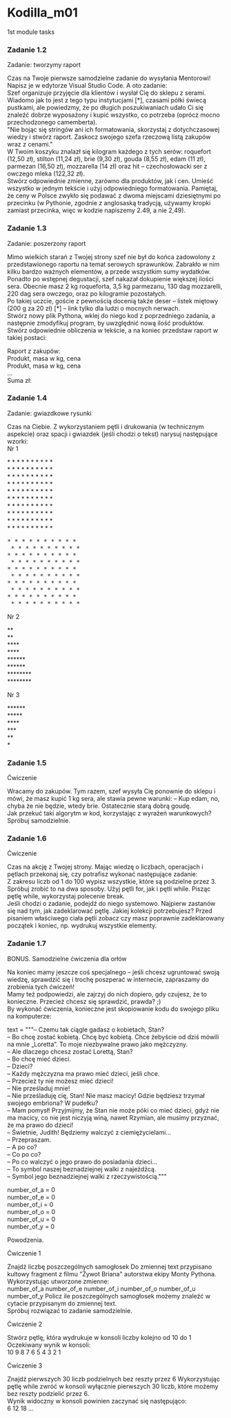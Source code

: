 # Kodilla_m01
1st module tasks

### Zadanie 1.2
Zadanie: tworzymy raport

Czas na Twoje pierwsze samodzielne zadanie do wysyłania Mentorowi!<br>
Napisz je w edytorze Visual Studio Code. A oto zadanie:<br>
Szef organizuje przyjęcie dla klientów i wysłał Cię do sklepu z serami. Wiadomo jak to jest z tego typu instytucjami [*], czasami półki świecą pustkami, ale powiedzmy, że po długich poszukiwaniach udało Ci się znaleźć dobrze wyposażony i kupić wszystko, co potrzeba (oprócz mocno przechodzonego camemberta).<br>
"Nie bojąc się stringów ani ich formatowania, skorzystaj z dotychczasowej wiedzy i stwórz raport. Zaskocz swojego szefa rzeczową listą zakupów wraz z cenami."<br>
W Twoim koszyku znalazł się kilogram każdego z tych serów: roquefort (12,50 zł), stilton (11,24 zł), brie (9,30 zł), gouda (8,55 zł), edam (11 zł), parmezan (16,50 zł), mozzarella (14 zł) oraz hit – czechosłowacki ser z owczego mleka (122,32 zł).<br>
Stwórz odpowiednie zmienne, zarówno dla produktów, jak i cen. Umieść wszystko w jednym tekście i użyj odpowiedniego formatowania. Pamiętaj, że ceny w Polsce zwykło się podawać z dwoma miejscami dziesiętnymi po przecinku (w Pythonie, zgodnie z anglosaską tradycją, używamy kropki zamiast przecinka, więc w kodzie napiszemy 2.49, a nie 2,49).



### Zadanie 1.3
Zadanie: poszerzony raport

Mimo wielkich starań z Twojej strony szef nie był do końca zadowolony z przedstawionego raportu na temat serowych sprawunków. Zabrakło w nim kilku bardzo ważnych elementów, a przede wszystkim sumy wydatków.<br>
Ponadto po wstępnej degustacji, szef nakazał dokupienie większej ilości sera. Obecnie masz 2 kg roqueforta, 3,5 kg parmezanu, 130 dag mozzarelli, 220 dag sera owczego, oraz po kilogramie pozostałych.<br>
Po takiej uczcie, goście z pewnością docenią także deser – listek miętowy (200 g za 20 zł) [*] – link tylko dla ludzi o mocnych nerwach.<br>
Stwórz nowy plik Pythona, wklej do niego kod z poprzedniego zadania, a następnie zmodyfikuj program, by uwzględnić nową ilość produktów. Stwórz odpowiednie obliczenia w tekście, a na koniec przedstaw raport w takiej postaci:<br>

Raport z zakupów:<br>
Produkt, masa w kg, cena<br>
Produkt, masa w kg, cena<br>
...<br>
Suma zł:



### Zadanie 1.4
Zadanie: gwiazdkowe rysunki

Czas na Ciebie. Z wykorzystaniem pętli i drukowania (w technicznym aspekcie) oraz spacji i gwiazdek (jeśli chodzi o tekst) narysuj następujące wzorki:<br>
Nr 1

\* \* \* \* \* \* \* \* \* \*<br>
 \* \* \* \* \* \* \* \* \* \*<br>
\* \* \* \* \* \* \* \* \* \*<br>
 \* \* \* \* \* \* \* \* \* \*<br>
\* \* \* \* \* \* \* \* \* \*<br>
 \* \* \* \* \* \* \* \* \* \*<br>
\* \* \* \* \* \* \* \* \* \*<br>
 \* \* \* \* \* \* \* \* \* \*<br>
\* \* \* \* \* \* \* \* \* \*<br>
 \* \* \* \* \* \* \* \* \* \*<br>

<pre>
* * * * * * * * * *
 * * * * * * * * * *
* * * * * * * * * *
 * * * * * * * * * *
* * * * * * * * * *
 * * * * * * * * * *
* * * * * * * * * *
 * * * * * * * * * *
* * * * * * * * * *
 * * * * * * * * * *
</pre>

Nr 2

\*\*<br>
\*\*<br>
\*\*\*\*<br>
\*\*\*\*<br>
\*\*\*\*\*\*<br>
\*\*\*\*\*\*<br>
\*\*\*\*\*\*\*\*<br>
\*\*\*\*\*\*\*\*<br>

Nr 3

\*\*\*\*\*\*<br>
\*\*\*\*\*<br>
\*\*\*\*<br>
\*\*\*<br>
\*\*<br>
\*<br>



### Zadanie 1.5
Ćwiczenie

Wracamy do zakupów. Tym razem, szef wysyła Cię ponownie do sklepu i mówi, że masz kupić 1 kg sera, ale stawia pewne warunki: – Kup edam, no, chyba że nie będzie, wtedy brie. Ostatecznie starą dobrą goudę.<br>
Jak przekuć taki algorytm w kod, korzystając z wyrażeń warunkowych? Spróbuj samodzielnie.



### Zadanie 1.6
Ćwiczenie

Czas na akcję z Twojej strony. Mając wiedzę o liczbach, operacjach i pętlach przekonaj się, czy potrafisz wykonać następujące zadanie:<br>
Z zakresu liczb od 1 do 100 wypisz wszystkie, które są podzielne przez 3.<br>
Spróbuj zrobić to na dwa sposoby. Użyj pętli for, jak i pętli while. Pisząc pętlę while, wykorzystaj polecenie break.<br>
Jeśli chodzi o zadanie, podejdź do niego systemowo. Najpierw zastanów się nad tym, jak zadeklarować pętlę. Jakiej kolekcji potrzebujesz? Przed pisaniem właściwego ciała pętli zobacz czy masz poprawnie zadeklarowany początek i koniec, np. wydrukuj wszystkie elementy.<br>



### Zadanie 1.7
BONUS. Samodzielne ćwiczenia dla orłów

Na koniec mamy jeszcze coś specjalnego – jeśli chcesz ugruntować swoją wiedzę, sprawdzić się i trochę poszperać w internecie, zapraszamy do zrobienia tych ćwiczeń!<br>
Mamy też podpowiedzi, ale zajrzyj do nich dopiero, gdy czujesz, że to konieczne. Przecież chcesz się sprawdzić, prawda? ;)<br>
By wykonać ćwiczenia, konieczne jest skopiowanie kodu do swojego pliku na komputerze:<br>

text = """– Czemu tak ciągle gadasz o kobietach, Stan?<br>
– Bo chcę zostać kobietą. Chcę być kobietą. Chce żebyście od dziś mówili na mnie „Loretta”. To moje niezbywalne prawo jako mężczyzny.<br>
– Ale dlaczego chcesz zostać Lorettą, Stan?<br>
– Bo chcę mieć dzieci.<br>
– Dzieci?<br>
– Każdy mężczyzna ma prawo mieć dzieci, jeśli chce.<br>
– Przecież ty nie możesz mieć dzieci!<br>
– Nie prześladuj mnie!<br>
– Nie prześladuję cię, Stan! Nie masz macicy! Gdzie będziesz trzymał swojego embriona? W pudełku?<br>
– Mam pomysł! Przyjmijmy, że Stan nie może póki co mieć dzieci, gdyż nie ma macicy, co nie jest niczyją winą, nawet Rzymian, ale musimy przyznać, że ma prawo do dzieci!<br>
– Świetnie, Judith! Będziemy walczyć z ciemiężycielami…<br>
– Przepraszam.<br>
– A po co?<br>
– Co po co?<br>
– Po co walczyć o jego prawo do posiadania dzieci…<br>
– To symbol naszej beznadziejnej walki z najeźdźcą.<br>
– Symbol jego beznadziejnej walki z rzeczywistością."""<br>

number_of_a = 0<br>
number_of_e = 0<br>
number_of_i = 0<br>
number_of_o = 0<br>
number_of_u = 0<br>
number_of_y = 0<br>

Powodzenia.<br>

Ćwiczenie 1

Znajdź liczbę poszczególnych samogłosek Do zmiennej text przypisano kultowy fragment z filmu "Żywot Briana" autorstwa ekipy Monty Pythona.<br>
Wykorzystując utworzone zmienne:<br>
number_of_a number_of_e number_of_i number_of_o number_of_u number_of_y Policz ile poszczególnych samogłosek możemy znaleźć w cytacie przypisanym do zmiennej text.<br>
Spróbuj rozwiązać to zadanie samodzielnie.


Ćwiczenie 2

Stwórz pętlę, która wydrukuje w konsoli liczby kolejno od 10 do 1 Oczekiwany wynik w konsoli:<br>
10 9 8 7 6 5 4 3 2 1


Ćwiczenie 3

Znajdź pierwszych 30 liczb podzielnych bez reszty przez 6 Wykorzystując pętlę while zwróć w konsoli wyłącznie pierwszych 30 liczb, które możemy bez reszty podzielić przez 6.<br>
Wynik widoczny w konsoli powinien zaczynać się następująco:<br>
6 12 18 ...